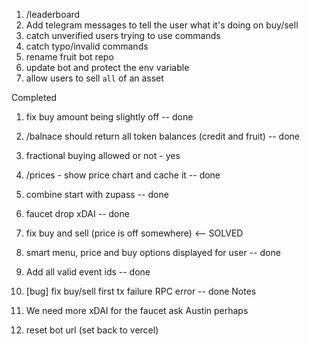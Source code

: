 1. /leaderboard
1. Add telegram messages to tell the user what it's doing on buy/sell
1. catch unverified users trying to use commands
1. catch typo/invalid commands
1. rename fruit bot repo
1. update bot and protect the env variable
1. allow users to sell `all` of an asset

Completed

1. fix buy amount being slightly off -- done
1. /balnace should return all token balances (credit and fruit) -- done
1. fractional buying allowed or not - yes
1. /prices - show price chart and cache it -- done
1. combine start with zupass -- done
1. faucet drop xDAI -- done
1. fix buy and sell (price is off somewhere) <-- SOLVED
1. smart menu, price and buy options displayed for user -- done
1. Add all valid event ids -- done
1. [bug] fix buy/sell first tx failure RPC error -- done
   Notes

1. We need more xDAI for the faucet ask Austin perhaps
1. reset bot url (set back to vercel)

